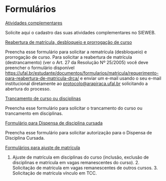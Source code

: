 


Formulários
===========











[Atividades complementares](https://forms.gle/YvKpvduYXSdHMvNJ9)

Solicite aqui o cadastro das suas atividades complementares no SIEWEB.





[Reabertura de matrícula, desbloqueio e prorrogação de curso](https://forms.gle/6Kw5ufSbmL22yMeFA)

Preencha esse formulário para solicitar a rematrícula (desbloqueio) e prorrogação de curso. Para solicitar a reabertura de matrícula (destrancamento) (ver o Art. 27 da Resolução Nº 25/2005) você deve preencher o formulário disponível <https://ufal.br/estudante/documentos/formularios/matricula/requerimento-para-reabertura-de-matricula-drca/> e enviar um e-mail usando o seu e-mail institucional diretamente ao protocolo@arapiraca.ufal.br solicitando a abertura do processo.





[Trancamento de curso ou disciplinas](https://forms.gle/sMB7gpWfXzVgEdU36)

Preencha esse formulário para solicitar o trancamento do curso ou trancamento em disciplinas.





[Formulário para Dispensa de disciplina cursada](https://forms.gle/BVBioBtEw1fR8U9c8)

Preencha esse formulário para solicitar autorização para o Dispensa de Disciplina Cursada.





[Formulários para ajuste de matrícula](formularios-alunos/formularios-para-ajuste-de-matricula.html)

1. Ajuste de matrícula em disciplinas do curso (inclusão, exclusão de disciplinas e matrícula em vagas remanescentes do curso). 2. Solicitação de matrícula em vagas remanescentes de outros cursos. 3. Solicitação de matrícula vínculo em TCC.











